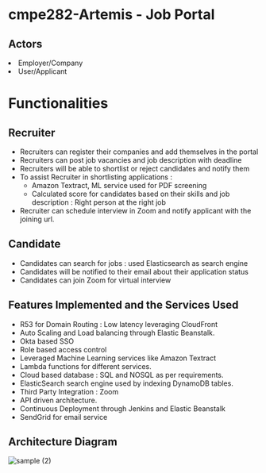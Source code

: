 # cmpe282-Artemis - Job Portal

## Actors
<li>Employer/Company</li>
<li>User/Applicant</li>

# Functionalities
## Recruiter
- Recruiters can register their companies and add themselves in the portal
- Recruiters  can post job vacancies and job description with deadline
- Recruiters will be able to shortlist or reject candidates and notify them
- To assist Recruiter in shortlisting applications :
   -  Amazon Textract, ML service  used for PDF screening 
   - Calculated score for candidates based on their skills and job description : Right person at the right job
- Recruiter can schedule interview in  Zoom and notify applicant with the joining url.

## Candidate
- Candidates can  search for jobs : used Elasticsearch as search engine
- Candidates will be notified to their email about their application status 
- Candidates can join Zoom for virtual interview

## Features Implemented and the Services Used
- R53 for Domain Routing : Low latency leveraging CloudFront
- Auto Scaling and Load balancing through Elastic Beanstalk.
- Okta based SSO
- Role based access control
- Leveraged Machine Learning services like Amazon Textract
- Lambda functions for different services.
- Cloud based database : SQL and NOSQL as per requirements.
- ElasticSearch search engine used by indexing DynamoDB tables.
- Third Party Integration : Zoom
- API driven architecture.
- Continuous Deployment through Jenkins and Elastic Beanstalk
- SendGrid for email service

## Architecture Diagram
![sample (2)](https://user-images.githubusercontent.com/37695314/118344120-8cee4980-b4e1-11eb-8a58-c55258375f3f.png)


